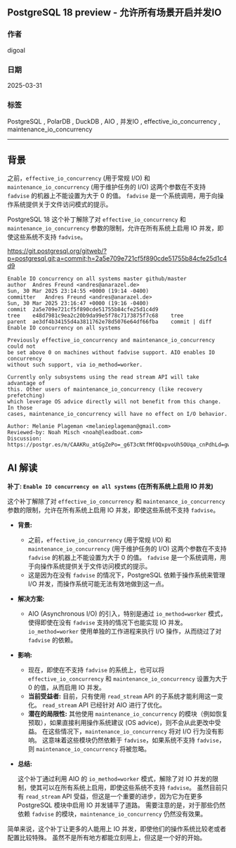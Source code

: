 ## PostgreSQL 18 preview - 允许所有场景开启并发IO  
                                                                                                                                              
### 作者                                                                                                                  
digoal                                                                                                                  
                                                                                                                         
### 日期                                                                                                                       
2025-03-31                                                                                                                 
                                                                                                                      
### 标签                                                                                                                    
PostgreSQL , PolarDB , DuckDB , AIO , 并发IO , effective_io_concurrency , maintenance_io_concurrency   
                                                                                                                                             
----                                                                                                                      
                                                                                                                                    
## 背景      
之前，`effective_io_concurrency` (用于常规 I/O) 和 `maintenance_io_concurrency` (用于维护任务的 I/O) 这两个参数在不支持 `fadvise` 的机器上不能设置为大于 0 的值。  `fadvise` 是一个系统调用，用于向操作系统提供关于文件访问模式的提示。  
  
PostgreSQL 18 这个补丁解除了对 `effective_io_concurrency` 和 `maintenance_io_concurrency` 参数的限制，允许在所有系统上启用 IO 并发，即使这些系统不支持 `fadvise`。  
    
https://git.postgresql.org/gitweb/?p=postgresql.git;a=commit;h=2a5e709e721cf5f890cde51755b84cfe25d1c4d9  
```  
Enable IO concurrency on all systems master github/master  
author	Andres Freund <andres@anarazel.de>	  
Sun, 30 Mar 2025 23:14:55 +0000 (19:14 -0400)  
committer	Andres Freund <andres@anarazel.de>	  
Sun, 30 Mar 2025 23:16:47 +0000 (19:16 -0400)  
commit	2a5e709e721cf5f890cde51755b84cfe25d1c4d9  
tree	e48d7981c9ea2c20b9da99e5f78c7173875f7c68	tree  
parent	ae3df4b34155d4a3811762e78d5076e64df66fba	commit | diff  
Enable IO concurrency on all systems  
  
Previously effective_io_concurrency and maintenance_io_concurrency could not  
be set above 0 on machines without fadvise support. AIO enables IO concurrency  
without such support, via io_method=worker.  
  
Currently only subsystems using the read stream API will take advantage of  
this. Other users of maintenance_io_concurrency (like recovery prefetching)  
which leverage OS advice directly will not benefit from this change. In those  
cases, maintenance_io_concurrency will have no effect on I/O behavior.  
  
Author: Melanie Plageman <melanieplageman@gmail.com>  
Reviewed-by: Noah Misch <noah@leadboat.com>  
Discussion: https://postgr.es/m/CAAKRu_atGgZePo=_g6T3cNtfMf0QxpvoUh5OUqa_cnPdhLd=gw@mail.gmail.com  
```  
      
## AI 解读      
    
**补丁: `Enable IO concurrency on all systems` (在所有系统上启用 IO 并发)**  
  
这个补丁解除了对 `effective_io_concurrency` 和 `maintenance_io_concurrency` 参数的限制，允许在所有系统上启用 IO 并发，即使这些系统不支持 `fadvise`。  
  
*   **背景:**  
  
    *   之前，`effective_io_concurrency` (用于常规 I/O) 和 `maintenance_io_concurrency` (用于维护任务的 I/O) 这两个参数在不支持 `fadvise` 的机器上不能设置为大于 0 的值。  `fadvise` 是一个系统调用，用于向操作系统提供关于文件访问模式的提示。  
    *   这是因为在没有 `fadvise` 的情况下，PostgreSQL 依赖于操作系统来管理 I/O 并发，而操作系统可能无法有效地做到这一点。  
  
*   **解决方案:**  
  
    *   AIO (Asynchronous I/O) 的引入，特别是通过 `io_method=worker` 模式，使得即使在没有 `fadvise` 支持的情况下也能实现 IO 并发。  `io_method=worker` 使用单独的工作进程来执行 I/O 操作，从而绕过了对 `fadvise` 的依赖。  
  
*   **影响:**  
  
    *   现在，即使在不支持 `fadvise` 的系统上，也可以将 `effective_io_concurrency` 和 `maintenance_io_concurrency` 设置为大于 0 的值，从而启用 IO 并发。  
    *   **当前受益者:** 目前，只有使用 `read_stream` API 的子系统才能利用这一变化。  `read_stream` API 已经针对 AIO 进行了优化。  
    *   **潜在的局限性:** 其他使用 `maintenance_io_concurrency` 的模块（例如恢复预取），如果直接利用操作系统建议 (OS advice)，则不会从此更改中受益。 在这些情况下，`maintenance_io_concurrency` 将对 I/O 行为没有影响。  这意味着这些模块仍然依赖于 `fadvise`，如果系统不支持 `fadvise`，则 `maintenance_io_concurrency` 将被忽略。  
  
*   **总结:**  
  
    这个补丁通过利用 AIO 的 `io_method=worker` 模式，解除了对 IO 并发的限制，使其可以在所有系统上启用，即使这些系统不支持 `fadvise`。  虽然目前只有 `read_stream` API 受益，但这是一个重要的进步，因为它为在更多 PostgreSQL 模块中启用 IO 并发铺平了道路。  需要注意的是，对于那些仍然依赖 `fadvise` 的模块，`maintenance_io_concurrency` 仍然没有效果。  
  
简单来说，这个补丁让更多的人能用上 IO 并发，即使他们的操作系统比较老或者配置比较特殊。 虽然不是所有地方都能立刻用上，但这是一个好的开始。  
    

